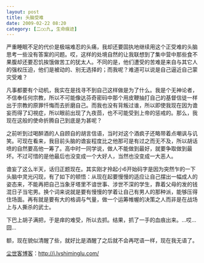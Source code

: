 ```yaml
---
layout: post
title: 头脑受难
date: 2009-02-22 08:20
category: [二○○九, 生命痕迹]
---
```

严重睡眠不足的代价是极端难忍的头痛，我却还要固执地继续用这个正受难的头脑思考一些没有答案的问题。哎，这样的处境自然的让我联想到了集中营中那些食不果腹却还要忍饥挨饿做苦工的犹太人。不同的是，他们遭受的苦难是来自与其它人的强权压迫，他们是被动的、别无选择的；而我呢？难道可以说是自己逼近自己蒙灾受难？

凡事都要有个动机，我实在是找寻不到自己这样做是为了什么。我是个无神论者，不信奉任何宗教，所以不可能像达芬奇密码中那个用皮鞭抽打自己的基督信徒一样出于宗教的原罪忏悔而去折磨自己。而我也没有背叛过谁，所以即使我现在因为谵妄而得了幻視症，所以眼前出现了九夜茴，也不可能受到上帝的惩戒的。那么，我现在这般的使命折腾自己到底是为甚呢？

之前听到过喝醉酒的人自顾自的胡言信语，当时对这个酒疯子还略带着点嘲讽与讥笑。可现在看来，我目前头脑的谵妄程度比之他那可是有过之而无不及，所以胡话喷的自然要高他一筹了。高中时一同学说，做人不能做到最好，就要争取做到最坏。不过可惜的是他最后也没变成一个大好人，当然也没变成一大恶人。

谵妄了这么半天，话归正题现在。其实刚才拎起小6开始码字是因为突然乍的一下头脑中灵光闪现，有了如下的顿悟：从现在起要慢慢的适应让自己摆出一幅成人的姿态来，不能再把自己当象牙塔里不谙世事、涉世不深的学生，靠着父母的发的钱混日子当宅男。换个词来说就是要有慢慢的学着让自己有男人的那种派，能够压得住场面。再有就是要有大的格调与气量，做一个运筹帷幄的决策之人而非是在战场上与人撕杀的武士。

下巴上胡子满把，于是痒的难受，所以去抓。结果，抓了一手的血痕出来。…哎…囧…

额，现在貌似清醒了些，就好比是酒醒了之后就不会再呓语一样，现在我无语了。

<a href="http://i.lvshiminglu.com/">尘世客博客</a>：<a href="http://i.lvshiminglu.com/">http://i.lvshiminglu.com/</a>

